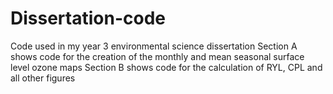 # Dissertation-code
Code used in my year 3 environmental science dissertation
Section A shows code for the creation of the monthly and mean seasonal surface level ozone maps
Section B shows code for the calculation of RYL, CPL and all other figures

